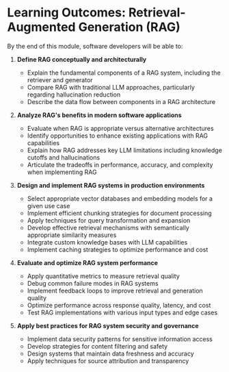 # Learning Outcomes: Retrieval-Augmented Generation (RAG)

By the end of this module, software developers will be able to:

1. **Define RAG conceptually and architecturally**
   - Explain the fundamental components of a RAG system, including the retriever and generator
   - Compare RAG with traditional LLM approaches, particularly regarding hallucination reduction 
   - Describe the data flow between components in a RAG architecture

2. **Analyze RAG's benefits in modern software applications**
   - Evaluate when RAG is appropriate versus alternative architectures
   - Identify opportunities to enhance existing applications with RAG capabilities
   - Explain how RAG addresses key LLM limitations including knowledge cutoffs and hallucinations
   - Articulate the tradeoffs in performance, accuracy, and complexity when implementing RAG

3. **Design and implement RAG systems in production environments**
   - Select appropriate vector databases and embedding models for a given use case
   - Implement efficient chunking strategies for document processing
   - Apply techniques for query transformation and expansion
   - Develop effective retrieval mechanisms with semantically appropriate similarity measures
   - Integrate custom knowledge bases with LLM capabilities
   - Implement caching strategies to optimize performance and cost

4. **Evaluate and optimize RAG system performance**
   - Apply quantitative metrics to measure retrieval quality
   - Debug common failure modes in RAG systems
   - Implement feedback loops to improve retrieval and generation quality
   - Optimize performance across response quality, latency, and cost
   - Test RAG implementations with various input types and edge cases

5. **Apply best practices for RAG system security and governance**
   - Implement data security patterns for sensitive information access
   - Develop strategies for content filtering and safety
   - Design systems that maintain data freshness and accuracy
   - Apply techniques for source attribution and transparency